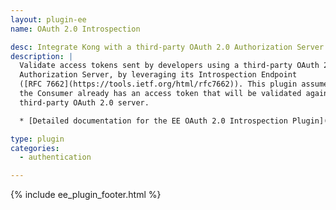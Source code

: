 ```yaml
---
layout: plugin-ee
name: OAuth 2.0 Introspection

desc: Integrate Kong with a third-party OAuth 2.0 Authorization Server
description: |
  Validate access tokens sent by developers using a third-party OAuth 2.0
  Authorization Server, by leveraging its Introspection Endpoint
  ([RFC 7662](https://tools.ietf.org/html/rfc7662)). This plugin assumes that
  the Consumer already has an access token that will be validated against a
  third-party OAuth 2.0 server.

  * [Detailed documentation for the EE OAuth 2.0 Introspection Plugin](/enterprise/latest/plugins/oauth2-introspection/)

type: plugin
categories:
  - authentication

---
```


{% include ee_plugin_footer.html %}
